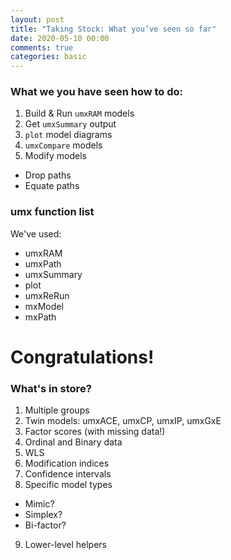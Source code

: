 ```yaml
---
layout: post
title: "Taking Stock: What you’ve seen so far"
date: 2020-05-10 00:00
comments: true
categories: basic
---
```


### What we you have seen how to do:
1. Build & Run `umxRAM` models
3. Get `umxSummary` output
4. `plot` model diagrams
5. `umxCompare` models
6. Modify models
 * Drop paths
 * Equate paths

### umx function list
We've used:

* umxRAM
* umxPath
* umxSummary
* plot
* umxReRun
* mxModel
* mxPath

# Congratulations!

### What's in store?
1. Multiple groups
2. Twin models: umxACE, umxCP, umxIP, umxGxE
3. Factor scores (with missing data!)
4. Ordinal and Binary data
5. WLS
6. Modification indices
7. Confidence intervals
8. Specific model types
 * Mimic?
 * Simplex?
 * Bi-factor?
9. Lower-level helpers


